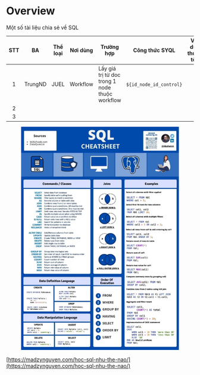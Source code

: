 # Overview

Một số tài liệu chia sẻ về SQL

| STT | BA      | Thể loại | Nơi dùng | Trường hợp                                     | Công thức SYQL          | Ví dụ thực tế | Nguồn | Ghi chú |
| :-: | ------- | -------- | -------- | ---------------------------------------------- | ----------------------- | ------------- | ----- | ------- |
|  1  | TrungND | JUEL     | Workflow | Lấy giá trị từ doc trong 1 node thuộc workflow | `${id_node_id_control}` |               |       |         |
|  2  |         |          |          |                                                |                         |               |       |         |
|  3  |         |          |          |                                                |                         |               |       |         |

<figure><img src="../../.gitbook/assets/image (3) (3) (3).png" alt=""><figcaption></figcaption></figure>

[https://madzynguyen.com/hoc-sql-nhu-the-nao/](https://madzynguyen.com/hoc-sql-nhu-the-nao/)

